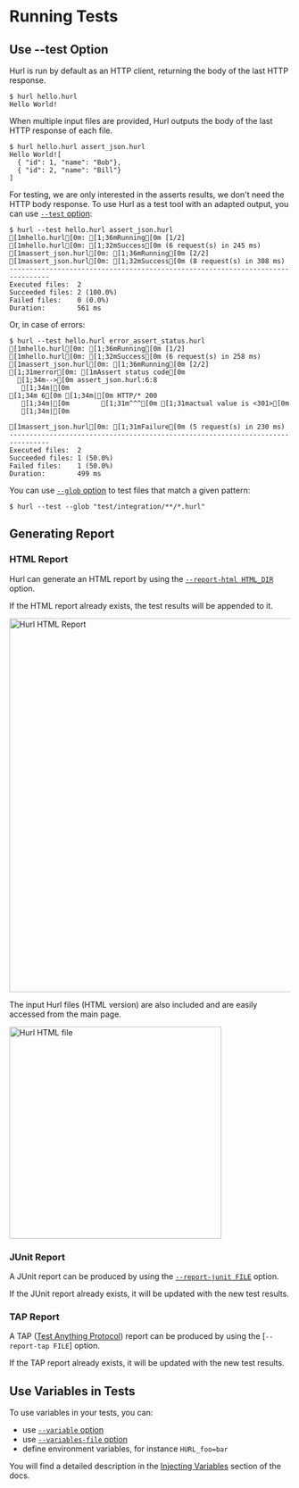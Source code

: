 # Running Tests

## Use --test Option

Hurl is run by default as an HTTP client, returning the body of the last HTTP response.

```shell
$ hurl hello.hurl
Hello World!
```

When multiple input files are provided, Hurl outputs the body of the last HTTP response of each file.

```shell
$ hurl hello.hurl assert_json.hurl
Hello World![
  { "id": 1, "name": "Bob"},
  { "id": 2, "name": "Bill"}
]
```

For testing, we are only interested in the asserts results, we don't need the HTTP body response. To use Hurl as a 
test tool with an adapted output, you can use [`--test` option]:

```shell
$ hurl --test hello.hurl assert_json.hurl
[1mhello.hurl[0m: [1;36mRunning[0m [1/2]
[1mhello.hurl[0m: [1;32mSuccess[0m (6 request(s) in 245 ms)
[1massert_json.hurl[0m: [1;36mRunning[0m [2/2]
[1massert_json.hurl[0m: [1;32mSuccess[0m (8 request(s) in 308 ms)
--------------------------------------------------------------------------------
Executed files:  2
Succeeded files: 2 (100.0%)
Failed files:    0 (0.0%)
Duration:        561 ms
```

Or, in case of errors:

```shell
$ hurl --test hello.hurl error_assert_status.hurl 
[1mhello.hurl[0m: [1;36mRunning[0m [1/2]
[1mhello.hurl[0m: [1;32mSuccess[0m (6 request(s) in 258 ms)
[1massert_json.hurl[0m: [1;36mRunning[0m [2/2]
[1;31merror[0m: [1mAssert status code[0m
  [1;34m-->[0m assert_json.hurl:6:8
   [1;34m|[0m
[1;34m 6[0m [1;34m|[0m HTTP/* 200
   [1;34m|[0m        [1;31m^^^[0m [1;31mactual value is <301>[0m
   [1;34m|[0m

[1massert_json.hurl[0m: [1;31mFailure[0m (5 request(s) in 230 ms)
--------------------------------------------------------------------------------
Executed files:  2
Succeeded files: 1 (50.0%)
Failed files:    1 (50.0%)
Duration:        499 ms
```

You can use [`--glob` option] to test files that match a given pattern:

```shell
$ hurl --test --glob "test/integration/**/*.hurl"
```

## Generating Report

### HTML Report

Hurl can generate an HTML report by using the [`--report-html HTML_DIR`] option.

If the HTML report already exists, the test results will be appended to it.

<div class="picture">
    <img class="u-drop-shadow u-border u-max-width-100" src="/docs/assets/img/hurl-html-report.png" width="670" alt="Hurl HTML Report">
</div>

The input Hurl files (HTML version) are also included and are easily accessed from the main page.

<div class="picture">
    <img class="u-drop-shadow u-border u-max-width-100" src="/docs/assets/img/hurl-html-file.png" width="380" alt="Hurl HTML file">
</div>

### JUnit Report

A JUnit report can be produced by using the [`--report-junit FILE`] option.

If the JUnit report already exists, it will be updated with the new test results.

### TAP Report

A TAP ([Test Anything Protocol]) report can be produced by using the [`--report-tap FILE`] option.

If the TAP report already exists, it will be updated with the new test results.

## Use Variables in Tests

To use variables in your tests, you can:

- use [`--variable` option]
- use [`--variables-file` option]
- define environment variables, for instance `HURL_foo=bar`

You will find a detailed description in the [Injecting Variables] section of the docs.

[`--output /dev/null`]: /docs/manual.md#output
[`--test`]: /docs/manual.md#test
[`--report-html HTML_DIR`]: /docs/manual.md#report-html
[`--report-junit FILE`]: /docs/manual.md#report-junit
[`--test` option]: /docs/manual.md#test
[`--glob` option]: /docs/manual.md#glob
[`--variable` option]: /docs/manual.md#variable
[`--variables-file` option]: /docs/manual.md#variables-file
[Injecting Variables]: /docs/templates.md#injecting-variables
[Test Anything Protocol]: https://testanything.org
